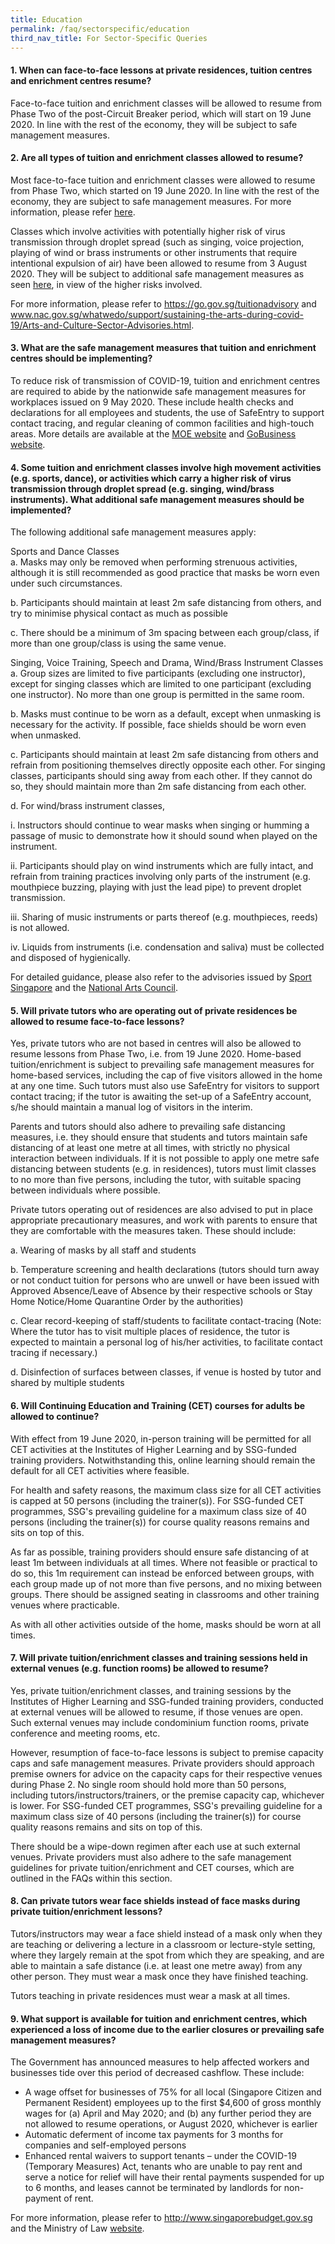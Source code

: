 ```yaml
---
title: Education
permalink: /faq/sectorspecific/education
third_nav_title: For Sector-Specific Queries
---
```


#### **1. When can face-to-face lessons at private residences, tuition centres and enrichment centres resume?**
Face-to-face tuition and enrichment classes will be allowed to resume from Phase Two of the post-Circuit Breaker period, which will start on 19 June 2020. In line with the rest of the economy, they will be subject to safe management measures.

#### **2. Are all types of tuition and enrichment classes allowed to resume?**
Most face-to-face tuition and enrichment classes were allowed to resume from Phase Two, which started on 19 June 2020. In line with the rest of the economy, they are subject to safe management measures. For more information, please refer <a href="https://covid.gobusiness.gov.sg\safemanagement\sector" target="_blank">here</a>.

Classes which involve activities with potentially higher risk of virus transmission through droplet spread (such as singing, voice projection, playing of wind or brass instruments or other instruments that require intentional expulsion of air) have been allowed to resume from 3 August 2020. They will be subject to additional safe management measures as seen <a href="https://covid.gobusiness.gov.sg\safemanagement\sector" target="_blank">here</a>, in view of the higher risks involved.

For more information, please refer to <a href="https://go.gov.sg/tuitionadvisory" target="_blank">https://go.gov.sg/tuitionadvisory</a> and <a href="https://www.nac.gov.sg/whatwedo/support/sustaining-the-arts-during-covid-19/Arts-and-Culture-Sector-Advisories.html" target="_blank">www.nac.gov.sg/whatwedo/support/sustaining-the-arts-during-covid-19/Arts-and-Culture-Sector-Advisories.html</a>.

#### **3. What are the safe management measures that tuition and enrichment centres should be implementing?**
To reduce risk of transmission of COVID-19, tuition and enrichment centres are required to abide by the nationwide safe management measures for workplaces issued on 9 May 2020. These include health checks and declarations for all employees and students, the use of SafeEntry to support contact tracing, and regular cleaning of common facilities and high-touch areas. More details are available at the <a href="https://www.moe.gov.sg/faqs-covid-19-infection" target="_blank">MOE website</a> and <a href="https://covid.gobusiness.gov.sg/safemanagement/general/" target="_blank">GoBusiness website</a>.

#### **4. Some tuition and enrichment classes involve high movement activities (e.g. sports, dance), or activities which carry a higher risk of virus transmission through droplet spread (e.g. singing, wind/brass instruments). What additional safe management measures should be implemented?**
The following additional safe management measures apply:

Sports and Dance Classes<br>
a. Masks may only be removed when performing strenuous activities, although it is still recommended as good practice that masks be worn even under such circumstances.<br>

b. Participants should maintain at least 2m safe distancing from others, and try to minimise physical contact as much as possible<br>

c. There should be a minimum of 3m spacing between each group/class, if more than one group/class is using the same venue.<br>

Singing, Voice Training, Speech and Drama, Wind/Brass Instrument Classes<br>
a. Group sizes are limited to five participants (excluding one instructor), except for singing classes which are limited to one participant (excluding one instructor). No more than one group is permitted in the same room.<br>

b. Masks must continue to be worn as a default, except when unmasking is necessary for the activity. If possible, face shields should be worn even when unmasked.<br>

c. Participants should maintain at least 2m safe distancing from others and refrain from positioning themselves directly opposite each other. For singing classes, participants should sing away from each other. If they cannot do so, they should maintain more than 2m safe distancing from each other.<br>

d. For wind/brass instrument classes,<br>

i. Instructors should continue to wear masks when singing or humming a passage of music to demonstrate how it should sound when played on the instrument.<br>

ii. Participants should play on wind instruments which are fully intact, and refrain from training practices involving only parts of the instrument (e.g. mouthpiece buzzing, playing with just the lead pipe) to prevent droplet transmission.<br>

iii. Sharing of music instruments or parts thereof (e.g. mouthpieces, reeds) is not allowed.<br>

iv. Liquids from instruments (i.e. condensation and saliva) must be collected and disposed of hygienically.<br>

For detailed guidance, please also refer to the advisories issued by <a href="https://www.sportsingapore.gov.sg/newsroom/media-releases/2020/advisory-for-resumption-of-sport-and-physical-exercise-and-activity-for-phase-two-safe-transition" target="_blank">Sport Singapore</a> and the <a href="https://www.nac.gov.sg/whatwedo/support/sustaining-the-arts-during-covid-19/Arts-and-Culture-Sector-Advisories.html" target="_blank">National Arts Council</a>.

#### **5. Will private tutors who are operating out of private residences be allowed to resume face-to-face lessons?**
Yes, private tutors who are not based in centres will also be allowed to resume lessons from Phase Two, i.e. from 19 June 2020. Home-based tuition/enrichment is subject to prevailing safe management measures for home-based services, including the cap of five visitors allowed in the home at any one time. Such tutors must also use SafeEntry for visitors to support contact tracing; if the tutor is awaiting the set-up of a SafeEntry account, s/he should maintain a manual log of visitors in the interim.

Parents and tutors should also adhere to prevailing safe distancing measures, i.e. they should ensure that students and tutors maintain safe distancing of at least one metre at all times, with strictly no physical interaction between individuals. If it is not possible to apply one metre safe distancing between students (e.g. in residences), tutors must limit classes to no more than five persons, including the tutor, with suitable spacing between individuals where possible.

Private tutors operating out of residences are also advised to put in place appropriate precautionary measures, and work with parents to ensure that they are comfortable with the measures taken. These should include:

a. Wearing of masks by all staff and students

b. Temperature screening and health declarations (tutors should turn away or not conduct tuition for persons who are unwell or have been issued with Approved Absence/Leave of Absence by their respective schools or Stay Home Notice/Home Quarantine Order by the authorities)

c. Clear record-keeping of staff/students to facilitate contact-tracing (Note: Where the tutor has to visit multiple places of residence, the tutor is expected to maintain a personal log of  his/her activities, to facilitate contact tracing if necessary.)

d. Disinfection of surfaces between classes, if venue is hosted by tutor and shared by multiple students

#### **6. Will Continuing Education and Training (CET) courses for adults be allowed to continue?**
With effect from 19 June 2020, in-person training will be permitted for all CET activities at the Institutes of Higher Learning and by SSG-funded training providers. Notwithstanding this, online learning should remain the default for all CET activities where feasible.

For health and safety reasons, the maximum class size for all CET activities is capped at 50 persons (including the trainer(s)). For SSG-funded CET programmes, SSG's prevailing guideline for a maximum class size of 40 persons (including the trainer(s)) for course quality reasons remains and sits on top of this.

As far as possible, training providers should ensure safe distancing of at least 1m between individuals at all times. Where not feasible or practical to do so, this 1m requirement can instead be enforced between groups, with each group made up of not more than five persons, and no mixing between groups. There should be assigned seating in classrooms and other training venues where practicable.

As with all other activities outside of the home, masks should be worn at all times.

#### **7. Will private tuition/enrichment classes and training sessions held in external venues (e.g. function rooms) be allowed to resume?**
Yes, private tuition/enrichment classes, and training sessions by the Institutes of Higher Learning and SSG-funded training providers, conducted at external venues will be allowed to resume, if those venues are open. Such external venues may include condominium function rooms, private conference and meeting rooms, etc.

However, resumption of face-to-face lessons is subject to premise capacity caps and safe management measures. Private providers should approach premise owners for advice on the capacity caps for their respective venues during Phase 2. No single room should hold more than 50 persons, including tutors/instructors/trainers, or the premise capacity cap, whichever is lower. For SSG-funded CET programmes, SSG's prevailing guideline for a maximum class size of 40 persons (including the trainer(s)) for course quality reasons remains and sits on top of this.

There should be a wipe-down regimen after each use at such external venues. Private providers must also adhere to the safe management guidelines for private tuition/enrichment and CET courses, which are outlined in the FAQs within this section.

#### **8. Can private tutors wear face shields instead of face masks during private tuition/enrichment lessons?**
Tutors/instructors may wear a face shield instead of a mask only when they are teaching or delivering a lecture in a classroom or lecture-style setting, where they largely remain at the spot from which they are speaking, and are able to maintain a safe distance (i.e. at least one metre away) from any other person. They must wear a mask once they have finished teaching.

Tutors teaching in private residences must wear a mask at all times.

#### **9. What support is available for tuition and enrichment centres, which experienced a loss of income due to the earlier closures or prevailing safe management measures?**
The Government has announced measures to help affected workers and businesses tide over this period of decreased cashflow. These include:

- A wage offset for businesses of 75% for all local (Singapore Citizen and Permanent Resident) employees up to the first $4,600 of gross monthly wages for (a) April and May 2020; and (b) any further period they are not allowed to resume operations, or August 2020, whichever is earlier
- Automatic deferment of income tax payments for 3 months for companies and self-employed persons
- Enhanced rental waivers to support tenants – under the COVID-19 (Temporary Measures) Act, tenants who are unable to pay rent and serve a notice for relief will have their rental payments suspended for up to 6 months, and leases cannot be terminated by landlords for non-payment of rent.

For more information, please refer to <a href = "http://www.singaporebudget.gov.sg">http://www.singaporebudget.gov.sg</a> and the Ministry of Law <a href="http://www.mlaw.gov.sg" target="_blank">website</a>.